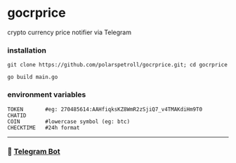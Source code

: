 # gocrprice
crypto currency price notifier via Telegram

### installation 

```
git clone https://github.com/polarspetroll/gocrprice.git; cd gocrprice

go build main.go

```

### environment variables 

```
TOKEN		#eg: 270485614:AAHfiqksKZ8WmR2zSjiQ7_v4TMAKdiHm9T0
CHATID		
COIN     	#lowercase symbol (eg: btc)
CHECKTIME	#24h format
```
---

### 🤖 [Telegram Bot](https://t.me/crprice_bot)
